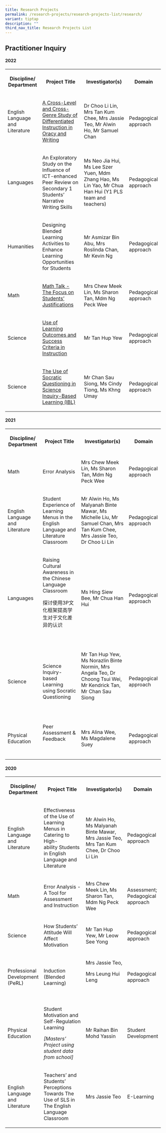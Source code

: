 ```yaml
---
title: Research Projects
permalink: /research-projects/research-projects-list/research/
variant: tiptap
description: ""
third_nav_title: Research Projects List
---
```

<h2>Practitioner Inquiry</h2><h4>2022</h4><table><tbody><tr><th rowspan="1" colspan="1"><p>Discipline/ Department</p></th><th rowspan="1" colspan="1"><p>Project Title</p></th><th rowspan="1" colspan="1"><p>Investigator(s)</p></th><th rowspan="1" colspan="1"><p>Domain</p></th></tr><tr><td rowspan="1" colspan="1"><p>English Language and Literature</p></td><td rowspan="1" colspan="1"><p><a href="https://drive.google.com/file/d/1ipoL2cpP1TVNRnZi6-1SgzlZHp4I68Ya/view?usp=drive_link" rel="noopener noreferrer nofollow" target="_blank">A Cross-Level and Cross-Genre Study of Differentiated Instruction in Oracy and Writing</a></p></td><td rowspan="1" colspan="1"><p>Dr Choo Li Lin, Mrs Tan Kum Chee, Mrs Jassie Teo, Mr Alwin Ho, Mr Samuel Chan</p></td><td rowspan="1" colspan="1"><p>Pedagogical approach</p></td></tr><tr><td rowspan="1" colspan="1"><p>Languages</p></td><td rowspan="1" colspan="1"><p>An Exploratory Study on the Influence of ICT-enhanced Peer Review on Secondary 1 Students’ Narrative Writing Skills</p></td><td rowspan="1" colspan="1"><p>Ms Neo Jia Hui, Ms Lee Szer Yuen, Mdm Zhang Hao, Ms Lin Yao, Mr Chua Han Hui (Y1 PLS team and teachers)</p></td><td rowspan="1" colspan="1"><p>Pedagogical approach</p></td></tr><tr><td rowspan="1" colspan="1"><p>Humanities</p></td><td rowspan="1" colspan="1"><p>Designing Blended Learning Activities to Enhance Learning Opportunities for Students</p></td><td rowspan="1" colspan="1"><p>Mr&nbsp;Asmizar Bin Abu, Mrs Roslinda Chan, Mr&nbsp;Kevin Ng</p></td><td rowspan="1" colspan="1"><p>Pedagogical approach</p></td></tr><tr><td rowspan="1" colspan="1"><p>Math</p></td><td rowspan="1" colspan="1"><p><a href="https://drive.google.com/file/d/1u0eRPGgUSmQpKs_ONN53HHEi1a7gZp2Z/view?usp=drive_link" rel="noopener noreferrer nofollow" target="_blank">Math Talk - The Focus on Students’ Justifications</a></p></td><td rowspan="1" colspan="1"><p>Mrs Chew Meek Lin, Ms Sharon Tan, Mdm Ng Peck Wee</p></td><td rowspan="1" colspan="1"><p>Pedagogical approach</p></td></tr><tr><td rowspan="1" colspan="1"><p>Science</p></td><td rowspan="1" colspan="1"><p><a href="https://drive.google.com/file/d/11Y457SUQ8T7kkqtUO388s6vIUALeaSuQ/view?usp=drive_link" rel="noopener noreferrer nofollow" target="_blank">Use of Learning Outcomes and Success Criteria in Instruction</a></p></td><td rowspan="1" colspan="1"><p>Mr Tan Hup Yew</p></td><td rowspan="1" colspan="1"><p>Pedagogical approach</p></td></tr><tr><td rowspan="1" colspan="1"><p>Science</p></td><td rowspan="1" colspan="1"><p><a href="https://drive.google.com/file/d/1LEcf64bv0gO92X0309N5jCiPYutksoF2/view?usp=drive_link" rel="noopener noreferrer nofollow" target="_blank">The Use of Socratic Questioning in Science Inquiry-Based Learning (IBL)</a></p></td><td rowspan="1" colspan="1"><p>Mr Chan Sau Siong, Ms Cindy Tiong, Ms Khng Umay</p></td><td rowspan="1" colspan="1"><p>Pedagogical approach</p></td></tr></tbody></table><h4>2021</h4><table><tbody><tr><th rowspan="1" colspan="1"><p>Discipline/ Department</p></th><th rowspan="1" colspan="1"><p>Project Title</p></th><th rowspan="1" colspan="1"><p>Investigator(s)</p></th><th rowspan="1" colspan="1"><p>Domain</p></th></tr><tr><td rowspan="1" colspan="1"><p>Math</p></td><td rowspan="1" colspan="1"><p>Error Analysis</p></td><td rowspan="1" colspan="1"><p>Mrs Chew Meek Lin, Ms Sharon Tan, Mdm Ng Peck Wee</p></td><td rowspan="1" colspan="1"><p>Pedagogical approach</p></td></tr><tr><td rowspan="1" colspan="1"><p>English Language and Literature</p></td><td rowspan="1" colspan="1"><p>Student Experience of Learning Menus in the English Language and Literature Classroom</p></td><td rowspan="1" colspan="1"><p>Mr Alwin Ho, Ms Malyanah Binte Mawar, Ms Michelle Liu, Mr Samuel Chan, Mrs Tan Kum Chee, Mrs Jassie Teo, Dr Choo Li Lin</p></td><td rowspan="1" colspan="1"><p>Pedagogical approach</p></td></tr><tr><td rowspan="1" colspan="1"><p>Languages</p></td><td rowspan="1" colspan="1"><p>Raising Cultural Awareness in the Chinese Language Classroom</p><p>探讨使用3P文化框架提高学生对于文化差异的认识</p><p><br></p></td><td rowspan="1" colspan="1"><p>Ms Hing Siew Bee, Mr Chua Han Hui</p></td><td rowspan="1" colspan="1"><p>Pedagogical approach</p></td></tr><tr><td rowspan="1" colspan="1"><p>Science</p></td><td rowspan="1" colspan="1"><p>Science Inquiry-based Learning using Socratic Questioning</p></td><td rowspan="1" colspan="1"><p>Mr Tan Hup Yew, Ms Norazlin Binte Normin, Mrs Angela Teo, Dr Choong Tsui Wei, Mr Kendrick Tan, Mr Chan Sau Siong</p><p><br></p></td><td rowspan="1" colspan="1"><p>Pedagogical approach</p></td></tr><tr><td rowspan="1" colspan="1"><p>Physical Education</p></td><td rowspan="1" colspan="1"><p>Peer Assessment &amp; Feedback</p><p><br></p></td><td rowspan="1" colspan="1"><p>Mrs Alina Wee, Ms Magdalene Suey</p></td><td rowspan="1" colspan="1"><p>Pedagogical approach</p></td></tr></tbody></table><h4>2020</h4><table><tbody><tr><th rowspan="1" colspan="1"><p><strong>Discipline/ Department</strong></p></th><th rowspan="1" colspan="1"><p><strong>Project Title</strong></p></th><th rowspan="1" colspan="1"><p>Investigator(s)</p></th><th rowspan="1" colspan="1"><p><strong>Domain</strong></p></th></tr><tr><td rowspan="1" colspan="1"><p>English Language and Literature</p></td><td rowspan="1" colspan="1"><p>Effectiveness of the Use of Learning Menus in Catering to High-ability&nbsp;Students in English Language and Literature</p></td><td rowspan="1" colspan="1"><p>Mr Alwin Ho, Ms Malyanah Binte Mawar, Mrs Jassie Teo, Mrs Tan Kum Chee, Dr Choo Li Lin</p><p></p></td><td rowspan="1" colspan="1"><p>Pedagogical approach</p></td></tr><tr><td rowspan="1" colspan="1"><p>Math</p></td><td rowspan="1" colspan="1"><p>Error Analysis - A Tool for Assessment and Instruction</p></td><td rowspan="1" colspan="1"><p>Mrs Chew Meek Lin, Ms Sharon Tan,  Mdm Ng Peck Wee</p></td><td rowspan="1" colspan="1"><p>Assessment; Pedagogical approach</p></td></tr><tr><td rowspan="1" colspan="1"><p>Science</p></td><td rowspan="1" colspan="1"><p>How Students’ Attitude Will Affect Motivation</p></td><td rowspan="1" colspan="1"><p>Mr Tan Hup Yew, Mr Leow See Yong</p></td><td rowspan="1" colspan="1"><p>Pedagogical approach</p></td></tr><tr><td rowspan="1" colspan="1"><p>Professional Development (PeRL)</p></td><td rowspan="1" colspan="1"><p>Induction (Blended Learning)</p></td><td rowspan="1" colspan="1"><p>Mrs Jassie Teo,</p><p>Mrs Leung Hui Leng</p><p><br></p></td><td rowspan="1" colspan="1"><p>Pedagogical approach</p></td></tr><tr><td rowspan="1" colspan="1"><p>Physical Education</p></td><td rowspan="1" colspan="1"><p>Student Motivation and Self-Regulation Learning</p><p></p><p><em>[Masters’ Project using student data from school]</em></p></td><td rowspan="1" colspan="1"><p>Mr Raihan Bin Mohd Yassin</p></td><td rowspan="1" colspan="1"><p>Student Development</p></td></tr><tr><td rowspan="1" colspan="1"><p>English Language and Literature</p></td><td rowspan="1" colspan="1"><p>Teachers’ and Students’ Perceptions Towards The Use of SLS in The English Language Classroom&nbsp;</p></td><td rowspan="1" colspan="1"><p>Mrs Jassie Teo</p></td><td rowspan="1" colspan="1"><p>E-Learning</p></td></tr></tbody></table><p></p>